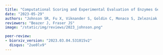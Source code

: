 ```yaml
---
title: "Computational Scoring and Experimental Evaluation of Enzymes Generated by Neural Networks"
date: "2023-05-29"
authors: "Johnson SR, Fu X, Viknander S, Goldin C, Monaco S, Zelezniak A, Yang KK"
reviewers: "Beazer J, Fraser JS"
image: "/static/img/reviews/2023_johnson.png"

peer-review:
- biorxiv_version: "2023.03.04.531015v2"
  disqus: "2ue0lv9"
---
```


